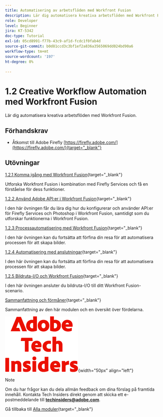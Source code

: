 ```yaml
---
title: Automatisering av arbetsflöden med Workfront Fusion
description: Lär dig automatisera kreativa arbetsflöden med Workfront Fusion
role: Developer
level: Beginner
jira: KT-5342
doc-type: Tutorial
exl-id: 05cd8991-f77b-43c9-af1d-fcdc1f0fab4d
source-git-commit: b0d81ccd3c3bf1ef2a836a3565069dd024bd90a6
workflow-type: tm+mt
source-wordcount: '197'
ht-degree: 0%

---
```


# 1.2 Creative Workflow Automation med Workfront Fusion

Lär dig automatisera kreativa arbetsflöden med Workfront Fusion.

## Förhandskrav

- Åtkomst till Adobe Firefly [https://firefly.adobe.com/](https://firefly.adobe.com/){target="_blank"}

## Utövningar

[1.2.1 Komma igång med Workfront Fusion](./ex1.md){target="_blank"}

Utforska Workfront Fusion i kombination med Firefly Services och få en förståelse för dess funktioner.

[1.2.2 Använd Adobe API:er i Workfront Fusion](./ex2.md){target="_blank"}

I den här övningen får du lära dig hur du konfigurerar och använder API:er för Firefly Services och Photoshop i Workfront Fusion, samtidigt som du utforskar funktionerna i Workfront Fusion.

[1.2.3 Processautomatisering med Workfront Fusion](./ex3.md){target="_blank"}

I den här övningen kan du fortsätta att förfina din resa för att automatisera processen för att skapa bilder.

[1.2.4 Automatisering med anslutningar](./ex4.md){target="_blank"}

I den här övningen kan du fortsätta att förfina din resa för att automatisera processen för att skapa bilder.

[1.2.5 Bildruta-I/O och Workfront Fusion](./ex5.md){target="_blank"}

I den här övningen ansluter du bildruta-I/O till ditt Workfront Fusion-scenario.

[Sammanfattning och förmåner](./summary.md){target="_blank"}

Sammanfattning av den här modulen och en översikt över fördelarna.

![Tech Insiders](./../../../assets/images/techinsiders.png){width="50px" align="left"}

>[!NOTE]
>
>Om du har frågor kan du dela allmän feedback om dina förslag på framtida innehåll. Kontakta Tech Insiders direkt genom att skicka ett e-postmeddelande till **techinsiders@adobe.com**.

Gå tillbaka till [Alla moduler](../../../overview.md){target="_blank"}
